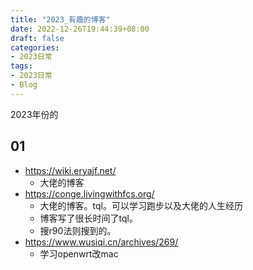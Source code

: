 ```yaml
---
title: "2023_有趣的博客"
date: 2022-12-26T19:44:39+08:00
draft: false
categories:
- 2023日常
tags:
- 2023日常
- Blog
---
```


2023年份的

## 01

- https://wiki.eryajf.net/
	- 大佬的博客
- https://conge.livingwithfcs.org/
	- 大佬的博客。tql。可以学习跑步以及大佬的人生经历
	- 博客写了很长时间了tql。
	- 搜r90法则搜到的。
- https://www.wusiqi.cn/archives/269/
	- 学习openwrt改mac
